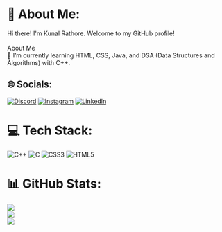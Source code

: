 # 💫 About Me:
Hi there! I'm Kunal Rathore. Welcome to my GitHub profile!<br><br>About Me<br>🌱 I’m currently learning HTML, CSS, Java, and DSA (Data Structures and Algorithms) with C++.


## 🌐 Socials:
[![Discord](https://img.shields.io/badge/Discord-%237289DA.svg?logo=discord&logoColor=white)](https://discord.gg/kunal__chronicles) [![Instagram](https://img.shields.io/badge/Instagram-%23E4405F.svg?logo=Instagram&logoColor=white)](https://instagram.com/kunal__chronicles) [![LinkedIn](https://img.shields.io/badge/LinkedIn-%230077B5.svg?logo=linkedin&logoColor=white)](https://linkedin.com/in/kunal-rathore-52408a335) 

# 💻 Tech Stack:
![C++](https://img.shields.io/badge/c++-%2300599C.svg?style=for-the-badge&logo=c%2B%2B&logoColor=white) ![C](https://img.shields.io/badge/c-%2300599C.svg?style=for-the-badge&logo=c&logoColor=white) ![CSS3](https://img.shields.io/badge/css3-%231572B6.svg?style=for-the-badge&logo=css3&logoColor=white) ![HTML5](https://img.shields.io/badge/html5-%23E34F26.svg?style=for-the-badge&logo=html5&logoColor=white)
# 📊 GitHub Stats:
![](https://github-readme-stats.vercel.app/api?username=Kunal-Rathore&theme=material-palenight&hide_border=true&include_all_commits=false&count_private=false)<br/>
![](https://github-readme-streak-stats.herokuapp.com/?user=Kunal-Rathore&theme=material-palenight&hide_border=true)<br/>
![](https://github-readme-stats.vercel.app/api/top-langs/?username=Kunal-Rathore&theme=material-palenight&hide_border=true&include_all_commits=false&count_private=false&layout=compact)

<!-- Proudly created with GPRM ( https://gprm.itsvg.in ) -->
